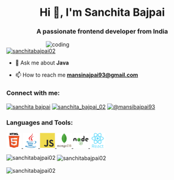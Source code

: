 <h1 align="center">Hi 👋, I'm Sanchita Bajpai</h1>
<h3 align="center">A passionate frontend developer from India</h3>

<img align="right" alt="coding" width="400" src="https://user-images.githubusercontent.com/55389276/140866485-8fb1c876-9a8f-4d6a-98dc-08c4981eaf70.gif">




<p align="left"> <a href="https://github.com/ryo-ma/github-profile-trophy"><img src="https://github-profile-trophy.vercel.app/?username=sanchitabajpai02" alt="sanchitabajpai02" /></a> </p>

- 💬 Ask me about **Java**

- 📫 How to reach me **mansinajpai93@gmail.com**

<h3 align="left">Connect with me:</h3>
<p align="left">
<a href="https://linkedin.com/in/sanchita bajpai" target="blank"><img align="center" src="https://raw.githubusercontent.com/rahuldkjain/github-profile-readme-generator/master/src/images/icons/Social/linked-in-alt.svg" alt="sanchita bajpai" height="30" width="40" /></a>
<a href="https://instagram.com/sanchita_bajpai_02" target="blank"><img align="center" src="https://raw.githubusercontent.com/rahuldkjain/github-profile-readme-generator/master/src/images/icons/Social/instagram.svg" alt="sanchita_bajpai_02" height="30" width="40" /></a>
<a href="https://www.hackerrank.com/@mansibajpai93" target="blank"><img align="center" src="https://raw.githubusercontent.com/rahuldkjain/github-profile-readme-generator/master/src/images/icons/Social/hackerrank.svg" alt="@mansibajpai93" height="30" width="40" /></a>
</p>

<h3 align="left">Languages and Tools:</h3>
<p align="left"> <a href="https://www.w3.org/html/" target="_blank" rel="noreferrer"> <img src="https://raw.githubusercontent.com/devicons/devicon/master/icons/html5/html5-original-wordmark.svg" alt="html5" width="40" height="40"/> </a> <a href="https://www.java.com" target="_blank" rel="noreferrer"> <img src="https://raw.githubusercontent.com/devicons/devicon/master/icons/java/java-original.svg" alt="java" width="40" height="40"/> </a> <a href="https://developer.mozilla.org/en-US/docs/Web/JavaScript" target="_blank" rel="noreferrer"> <img src="https://raw.githubusercontent.com/devicons/devicon/master/icons/javascript/javascript-original.svg" alt="javascript" width="40" height="40"/> </a> <a href="https://www.mongodb.com/" target="_blank" rel="noreferrer"> <img src="https://raw.githubusercontent.com/devicons/devicon/master/icons/mongodb/mongodb-original-wordmark.svg" alt="mongodb" width="40" height="40"/> </a> <a href="https://nodejs.org" target="_blank" rel="noreferrer"> <img src="https://raw.githubusercontent.com/devicons/devicon/master/icons/nodejs/nodejs-original-wordmark.svg" alt="nodejs" width="40" height="40"/> </a> <a href="https://reactjs.org/" target="_blank" rel="noreferrer"> <img src="https://raw.githubusercontent.com/devicons/devicon/master/icons/react/react-original-wordmark.svg" alt="react" width="40" height="40"/> </a> </p>

<p><img align="left" src="https://github-readme-stats.vercel.app/api/top-langs?username=sanchitabajpai02&show_icons=true&locale=en&layout=compact" alt="sanchitabajpai02" /></p>

<p>&nbsp;<img align="center" src="https://github-readme-stats.vercel.app/api?username=sanchitabajpai02&show_icons=true&locale=en" alt="sanchitabajpai02" /></p>

<p><img align="center" src="https://github-readme-streak-stats.herokuapp.com/?user=sanchitabajpai02&" alt="sanchitabajpai02" /></p>

<!--
**SanchitaBajpai02/SanchitaBajpai02** is a ✨ _special_ ✨ repository because its `README.md` (this file) appears on your GitHub profile.

Here are some ideas to get you started:

- 🔭 I’m currently working on ...
- 🌱 I’m currently learning ...
- 👯 I’m looking to collaborate on ...
- 🤔 I’m looking for help with ...
- 💬 Ask me about ...
- 📫 How to reach me: ...
- 😄 Pronouns: ...
- ⚡ Fun fact: ...
-->

